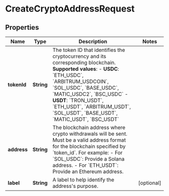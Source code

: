 

# CreateCryptoAddressRequest


## Properties

| Name | Type | Description | Notes |
|------------ | ------------- | ------------- | -------------|
|**tokenId** | **String** | The token ID that identifies the cryptocurrency and its corresponding blockchain.  **Supported values**:   - **USDC**: &#x60;ETH_USDC&#x60;, &#x60;ARBITRUM_USDCOIN&#x60;, &#x60;SOL_USDC&#x60;, &#x60;BASE_USDC&#x60;, &#x60;MATIC_USDC2&#x60;, &#x60;BSC_USDC&#x60;   - **USDT**: &#x60;TRON_USDT&#x60;, &#x60;ETH_USDT&#x60;, &#x60;ARBITRUM_USDT&#x60;, &#x60;SOL_USDT&#x60;, &#x60;BASE_USDT&#x60;, &#x60;MATIC_USDT&#x60;, &#x60;BSC_USDT&#x60;  |  |
|**address** | **String** | The blockchain address where crypto withdrawals will be sent. Must be a valid address format for the blockchain specified by &#x60;token_id&#x60;. For example: - For &#x60;SOL_USDC&#x60;: Provide a Solana address. - For &#x60;ETH_USDT&#x60;: Provide an Ethereum address.  |  |
|**label** | **String** | A label to help identify the address&#39;s purpose.  |  [optional] |



